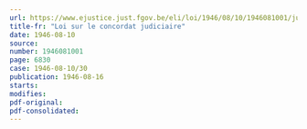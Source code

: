 ```yaml
---
url: https://www.ejustice.just.fgov.be/eli/loi/1946/08/10/1946081001/justel
title-fr: "Loi sur le concordat judiciaire"
date: 1946-08-10
source:
number: 1946081001
page: 6830
case: 1946-08-10/30
publication: 1946-08-16
starts:
modifies:
pdf-original:
pdf-consolidated:
---
```


